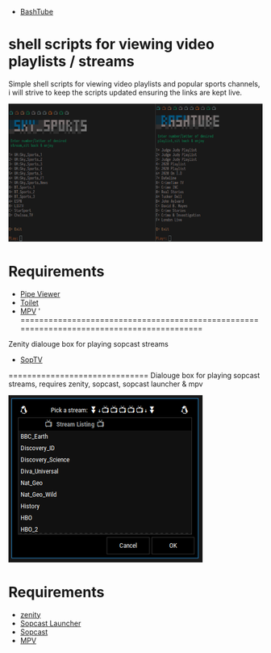 * [BashTube](https://github.com/cirrusUK/bashtube/blob/master/bashtube.sh)

shell scripts for viewing video playlists / streams
==============================  
Simple shell scripts for viewing video playlists and popular sports channels, i will strive to keep the scripts updated ensuring the links are kept live.

![screenshot](/screenshot.png)


Requirements
==============================  
* [Pipe Viewer](http://www.ivarch.com/programs/pv.shtml)
* [Toilet](http://caca.zoy.org/wiki/toilet)
* [MPV](https://mpv.io)
'  
==========================================================================================  
  
  
Zenity dialouge box for playing sopcast streams


* [SopTV](https://github.com/cirrusUK/bashtube/blob/master/soptv)

============================== 
Dialouge box for playing sopcast streams, requires zenity, sopcast, sopcast launcher & mpv

![soptv](/soptv.png)

Requirements
==============================  
* [zenity](https://help.gnome.org/users/zenity/stable/index.html.en)
* [Sopcast Launcher](https://github.com/jonian/sopcast-launcher)
* [Sopcast](http://www.sopcast.com/)
* [MPV](https://mpv.io)


